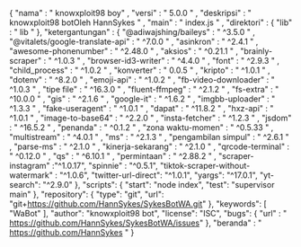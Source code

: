 
{
  "nama" : " knowxploit98 boy" ,
  "versi" : " 5.0.0 " ,
  "deskripsi" : " knowxploit98 botOleh HannSykes " ,
  "main" : " index.js " ,
  "direktori" : {
    "lib" : " lib "
  },
  "ketergantungan" : {
    "@adiwajshing/baileys" : " ^3.5.0 " ,
    "@vitalets/google-translate-api" : " ^7.0.0 " ,
    "asinkron" : " ^2.4.1 " ,
    "awesome-phonenumber" : " ^2.48.0 " ,
    "aksios" : " ^0.21.1 " ,
    "brainly-scraper" : " ^1.0.3 " ,
    "browser-id3-writer" : " ^4.4.0 " ,
    "font" : " ^2.9.3 " ,
    "child_process" : " ^1.0.2 " ,
    "konverter" : " 0.0.5 " ,
    "kripto" : " ^1.0.1 " ,
    "dotenv" : " ^8.2.0 " ,
    "emoji-api" : " ^1.0.2 " ,
    "fb-video-downloader" : " ^1.0.3 " ,
    "tipe file" : " ^16.3.0 " ,
    "fluent-ffmpeg" : " ^2.1.2 " ,
    "fs-extra" : " ^10.0.0 " ,
    "gis" : " ^2.1.6 " ,
    "google-it" : " ^1.6.2 " ,
    "imgbb-uploader" : " ^1.3.3 " ,
    "fake-useragent" : " ^1.0.1 " ,
    "dapat" : " ^11.8.2 " ,
    "hxz-api" : " ^1.0.1 " ,
    "image-to-base64" : " ^2.2.0 " ,
    "insta-fetcher" : " ^1.2.3 " ,
    "jsdom" : " ^16.5.2 " ,
    "penanda" : " ^0.1.2 " ,
    "zona waktu-momen" : " ^0.5.33 " ,
    "multistream" : " ^4.0.1 " ,
    "ms" : " ^2.1.3 " ,
    "pengambilan simpul" : " ^2.6.1 " ,
    "parse-ms" : " ^2.1.0 " ,
    "kinerja-sekarang" : " ^2.1.0 " ,
    "qrcode-terminal" : " ^0.12.0 " ,
    "qs" : " ^6.10.1 " ,
    "permintaan" : " ^2.88.2 " ,
    "scraper-instagram" :"^1.0.17",
    "spinnie" : "^0.5.1",
    "tiktok-scraper-without-watermark" : "^1.0.6",
    "twitter-url-direct": "^1.0.1",
    "yargs": "^17.0.1",
    "yt-search": "^2.9.0"
  },
  "scripts": {
    "start": "node index",
    "test": "supervisor main"
  },
  "repository": {
    "type": "git",
    "url": "git+https://github.com/HannSykes/SykesBotWA.git"
  },
  "keywords": [
    "WaBot"
  ],
  "author": "knowxploit98 bot",
  "license": "ISC",
  "bugs": {
    "url" : " https://github.com/HannSykes/SykesBotWA/issues"
  },
  "beranda" : " https://github.com/HannSykes "
}
